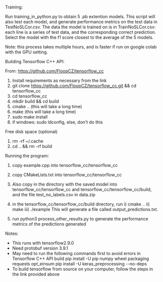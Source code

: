 Training:

Run training_in_python.py to obtain 5 .pb extention models. This script will also test each model, and generate performance metrics on the test data in TestNoSLCor.csv. The data the model is trained on is in TrainNoSLCor.csv: each line is a series of test data, and the corresponding correct prediction. Select the model with the f1 score closest to the average of the 5 models.

Note: this process takes multiple hours, and is faster if run on google colab with the GPU setting.

Building Tensorflow C++ API:

From: https://github.com/FloopCZ/tensorflow_cc
1) Install requirements as necessary from the link
2) git clone https://github.com/FloopCZ/tensorflow_cc.git && cd tensorflow_cc
3) cd tensorflow_cc
4) mkdir build && cd build
5) cmake ..  (this will take a long time)
6) make      (this will take a long time)
7) sudo make install
8) if windows: sudo ldconfig, else, don't do this

Free disk space (optional)
1) rm -rf ~/.cache
2) cd .. && rm -rf build

Running the program:
1) copy example.cpp into tensorflow_cc/tensorflow_cc
2) copy CMakeLists.txt into tensorflow_cc/tensorflow_cc
3) Also copy in the directory with the saved model into tensorflow_cc/tensorflow_cc and tensorflow_cc/tensorflow_cc/build, and the file test_no_labels.csv in data.zip
3) in the tensorflow_cc/tensorflow_cc/build directory, run
        i) cmake ..
        ii) make
        iii) ./example
This will generate a file called output_predictions.txt.

4) run python3 process_other_results.py to generate the performance metrics of the predictions generated

Notes:
- This runs with tensorflow2.9.0
- Need protobuf version 3.9.1
- May need to run the following commands first to avoid errors in Tensorflow C++ API build
        pip install -U pip numpy wheel packaging requests opt_einsum
        pip install -U keras_preprocessing --no-deps
- To build tensorflow from source on your computer, follow the steps in the link provided above
